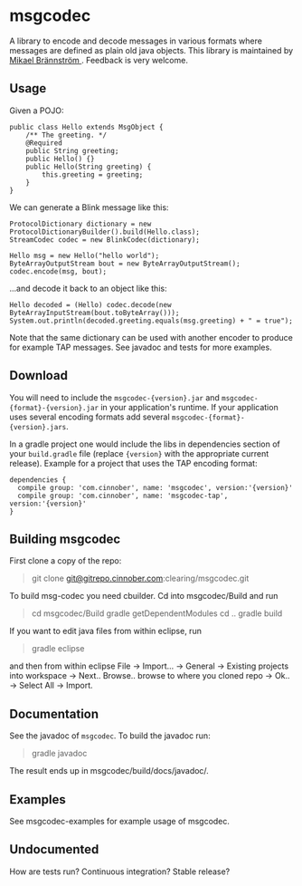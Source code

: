 # msgcodec #
A library to encode and decode messages in various formats where messages are defined as plain old java objects. This library is maintained by [Mikael Brännström ](mailto://mikael.brannstrom@cinnober.com). Feedback is very welcome. 

## Usage ##
Given a POJO:

    public class Hello extends MsgObject {
        /** The greeting. */
        @Required
        public String greeting;
        public Hello() {}
        public Hello(String greeting) {
            this.greeting = greeting;
        }
    }


We can generate a Blink message like this:

    ProtocolDictionary dictionary = new ProtocolDictionaryBuilder().build(Hello.class);
    StreamCodec codec = new BlinkCodec(dictionary);

    Hello msg = new Hello("hello world");
    ByteArrayOutputStream bout = new ByteArrayOutputStream();
    codec.encode(msg, bout);

...and decode it back to an object like this:

    Hello decoded = (Hello) codec.decode(new ByteArrayInputStream(bout.toByteArray()));
    System.out.println(decoded.greeting.equals(msg.greeting) + " = true");

Note that the same dictionary can be used with another encoder to produce for example TAP messages. See javadoc and tests for more examples.


## Download ##
You will need to include the `msgcodec-{version}.jar` and `msgcodec-{format}-{version}.jar` in your application's runtime. If your application uses several encoding formats add several `msgcodec-{format}-{version}.jars`.

In a gradle project one would include the libs in dependencies section of your `build.gradle` file (replace `{version}` with the appropriate current release). Example for a project that uses the TAP encoding format:

    dependencies {
      compile group: 'com.cinnober', name: 'msgcodec', version:'{version}'
      compile group: 'com.cinnober', name: 'msgcodec-tap', version:'{version}'
    }

## Building msgcodec ##
First clone a copy of the repo:
>git clone git@gitrepo.cinnober.com:clearing/msgcodec.git

To build msg-codec you need cbuilder. Cd into msgcodec/Build and run
>cd msgcodec/Build
>gradle getDependentModules
>cd ..
>gradle build

If you want to edit java files from within eclipse, run
>gradle eclipse

and then from within eclipse File -> Import... -> General -> Existing projects into workspace -> Next.. Browse.. browse to where you cloned repo -> Ok.. -> Select All -> Import.

## Documentation ##
See the javadoc of `msgcodec`. To build the javadoc run:
>gradle javadoc

The result ends up in msgcodec/build/docs/javadoc/.

## Examples ##

See msgcodec-examples for example usage of msgcodec.

## Undocumented ##
How are tests run?
Continuous integration?
Stable release?
